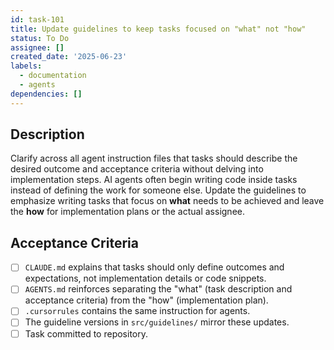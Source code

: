 ```yaml
---
id: task-101
title: Update guidelines to keep tasks focused on "what" not "how"
status: To Do
assignee: []
created_date: '2025-06-23'
labels:
  - documentation
  - agents
dependencies: []
---
```


## Description

Clarify across all agent instruction files that tasks should describe the desired outcome and acceptance criteria without delving into implementation steps. AI agents often begin writing code inside tasks instead of defining the work for someone else. Update the guidelines to emphasize writing tasks that focus on **what** needs to be achieved and leave the **how** for implementation plans or the actual assignee.

## Acceptance Criteria

- [ ] `CLAUDE.md` explains that tasks should only define outcomes and expectations, not implementation details or code snippets.
- [ ] `AGENTS.md` reinforces separating the "what" (task description and acceptance criteria) from the "how" (implementation plan).
- [ ] `.cursorrules` contains the same instruction for agents.
- [ ] The guideline versions in `src/guidelines/` mirror these updates.
- [ ] Task committed to repository.
